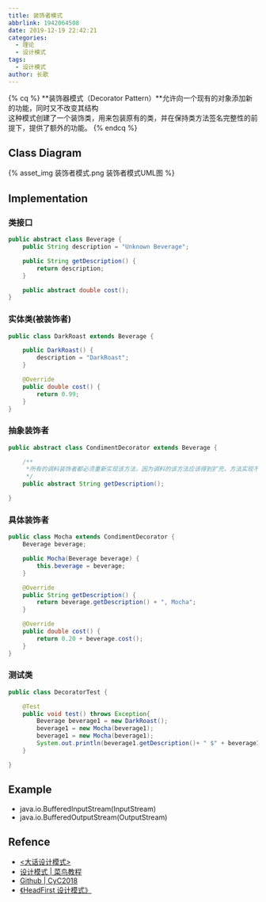 ```yaml
---
title: 装饰者模式
abbrlink: 1942064508
date: 2019-12-19 22:42:21
categories:
  - 理论
  - 设计模式
tags:
  - 设计模式
author: 长歌
---
```


{% cq %}
**装饰器模式（Decorator Pattern）**允许向一个现有的对象添加新的功能，同时又不改变其结构  
这种模式创建了一个装饰类，用来包装原有的类，并在保持类方法签名完整性的前提下，提供了额外的功能。
{% endcq %}
<!-- More -->

## Class Diagram
{% asset_img 装饰者模式.png 装饰者模式UML图 %}

## Implementation

### 类接口
```java
public abstract class Beverage {
    public String description = "Unknown Beverage";

    public String getDescription() {
        return description;
    }

    public abstract double cost();
}
```

### 实体类(被装饰者)
```java
public class DarkRoast extends Beverage {

    public DarkRoast() {
        description = "DarkRoast";
    }

    @Override
    public double cost() {
        return 0.99;
    }
}
```

### 抽象装饰者
```java
public abstract class CondimentDecorator extends Beverage {

    /**
     *所有的调料装饰者都必须重新实现该方法，因为调料的该方法应该得到扩充，方法实现不同于原来方法
     */
    public abstract String getDescription();

}
```

### 具体装饰者
```java
public class Mocha extends CondimentDecorator {
    Beverage beverage;

    public Mocha(Beverage beverage) {
        this.beverage = beverage;
    }

    @Override
    public String getDescription() {
        return beverage.getDescription() + ", Mocha";
    }

    @Override
    public double cost() {
        return 0.20 + beverage.cost();
    }
}
```

### 测试类
```java
public class DecoratorTest {

    @Test
    public void test() throws Exception{
        Beverage beverage1 = new DarkRoast();
        beverage1 = new Mocha(beverage1);
        beverage1 = new Mocha(beverage1);
        System.out.println(beverage1.getDescription()+ " $" + beverage1.cost());
    }

}
```

## Example
- java.io.BufferedInputStream(InputStream)
- java.io.BufferedOutputStream(OutputStream)



## Refence
- [<大话设计模式>](https://book.douban.com/subject/2334288/)
- [设计模式 | 菜鸟教程](https://www.runoob.com/design-pattern/design-pattern-tutorial.html)
- [Github | CyC2018](https://github.com/CyC2018/CS-Notes/blob/master/notes/%E8%AE%BE%E8%AE%A1%E6%A8%A1%E5%BC%8F%20-%20%E7%9B%AE%E5%BD%95.md)
- [《HeadFirst 设计模式》](https://book.douban.com/subject/2243615/)